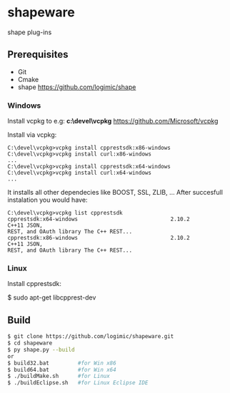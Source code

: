 # shapeware
shape plug-ins

## Prerequisites

- Git
- Cmake
- shape https://github.com/logimic/shape 

### Windows

Install vcpkg to e.g: **c:\devel\vcpkg** https://github.com/Microsoft/vcpkg

Install via vcpkg:
```
C:\devel\vcpkg>vcpkg install cpprestsdk:x86-windows
C:\devel\vcpkg>vcpkg install curl:x86-windows
...
C:\devel\vcpkg>vcpkg install cpprestsdk:x64-windows
C:\devel\vcpkg>vcpkg install curl:x64-windows
...
```
It installs all other dependecies like BOOST, SSL, ZLIB, ... After succesfull instalation you would have:
```
C:\devel\vcpkg>vcpkg list cpprestsdk
cpprestsdk:x64-windows                             2.10.2           C++11 JSON,
REST, and OAuth library The C++ REST...
cpprestsdk:x86-windows                             2.10.2           C++11 JSON,
REST, and OAuth library The C++ REST...
```
### Linux

Install cpprestsdk:

$ sudo apt-get libcpprest-dev

## Build

```bash
$ git clone https://github.com/logimic/shapeware.git
$ cd shapeware
$ py shape.py --build
or
$ build32.bat         #for Win x86
$ build64.bat         #for Win x64
$ ./buildMake.sh      #for Linux
$ ./buildEclipse.sh   #for Linux Eclipse IDE
```
